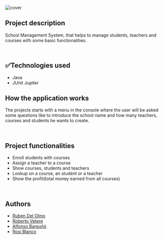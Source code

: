 ![cover](https://user-images.githubusercontent.com/104011609/203830728-200a361b-c736-4513-8faa-611706f5a10a.png)
<br>
<h2>Project description</h2>
<p>School Management System, that helps to manage students, teachers and courses with some basic functionalities.</p>
<br>
<h2>✅Technologies used</h2>
<ul>
<li>Java</li>
<li>JUnit Jupiter</li>
</ul>

<h2>How the application works</h2>
<p>The projects starts with a menu in the console where the user will be asked some questions like to introduce the school name and how many teachers, courses and students he wants to create.
</p>
<br>
<h2>Project functionalities</h2>
<ul>
<li>Enroll students with courses</li>
<li>Assign a teacher to a course</li>
<li>Show courses, students and teachers</li>
<li>Lookup on a course, an student or a teacher</li>
<li>Show the profit(total money earned from all courses)</li>
</ul>
<br>
<h2>Authors</h2>
<ul>
<li><a href="https://github.com/rubendelar">Ruben Del Olmo</a></li>
<li><a href="https://github.com/RobertoVetere">Roberto Vetere</a></li>
<li><a href="https://github.com/AlfonsoBarguno">Alfonso Barguñó</a></li>
<li><a href="https://www.linkedin.com/in/rosi-blanco/">Rosi Blanco</a></li>
</ul>